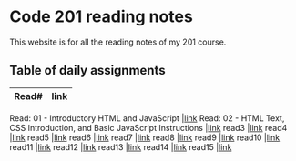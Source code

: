 # Code 201 reading notes

This website is for all the reading notes of my 201 course.

## Table of daily assignments 

Read#  | link
---------|--------
Read: 01 - Introductory HTML and JavaScript
|[link](https://waleedfarraj.github.io/reading-notes/class01)
Read: 02 - HTML Text, CSS Introduction, and Basic JavaScript Instructions |[link](https://waleedfarraj.github.io/reading-notes/class02)
read3    |[link]()
read4    |[link]()
read5    |[link]()
read6    |[link]()
read7    |[link]()
read8    |[link]()
read9    |[link]()
read10   |[link]()
read11   |[link]()
read12   |[link]()
read13   |[link]()
read14   |[link]()
read15   |[link]()

